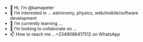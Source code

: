 - 👋 Hi, I’m @kamapeter
- 👀 I’m interested in ... astronomy, physics, web/mobile/software development
- 🌱 I’m currently learning ...
- 💞️ I’m looking to collaborate on ...
- 📫 How to reach me ...+2349086417512 on WhatsApp

<!---
kamapeter/kamapeter is a ✨ special ✨ repository because its `README.md` (this file) appears on your GitHub profile.
You can click the Preview link to take a look at your changes.
--->
